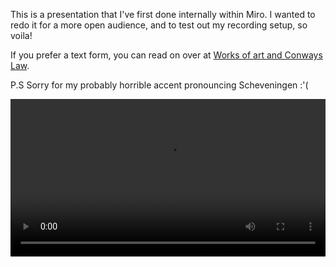 This is a presentation that I've first done internally within Miro. I wanted to redo it for a more open audience, and to test out my recording setup, so voila!

If you prefer a text form, you can read on over at [Works of art and Conways Law](Works%20of%20art%20and%20Conways%20Law.md).

P.S Sorry for my probably horrible accent pronouncing Scheveningen :'(

<video width="100%" controls playsinline>  
<source src="https://alkoclick.space/media/videos/ConwaysLaw.mp4" type="video/mp4"/>
Sorry, your browser doesn't seem to support embedded video, or I've messed something up. Check the text version above!
</video>